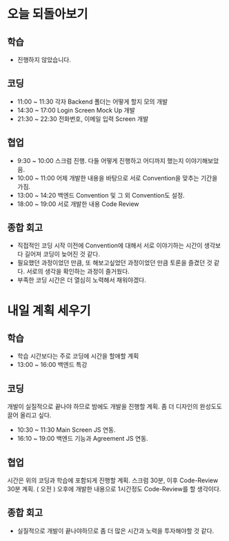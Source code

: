 # 오늘 되돌아보기
## 학습
* 진행하지 않았습니다.

## 코딩
* 11:00 ~ 11:30 각자 Backend 폴더는 어떻게 할지 모의 개발
* 14:30 ~ 17:00 Login Screen Mock Up 개발
* 21:30 ~ 22:30 전화번호, 이메일 입력 Screen 개발

## 협업
* 9:30 ~ 10:00 스크럼 진행. 다들 어떻게 진행하고 어디까지 했는지 이야기해보았음.
* 10:00 ~ 11:00 어제 개발한 내용을 바탕으로 서로 Convention을 맞추는 기간을 가짐.
* 13:00 ~ 14:20 백엔드 Convention 및 그 외 Convention도 설정.
* 18:00 ~ 19:00 서로 개발한 내용 Code Review

## 종합 회고
* 직접적인 코딩 시작 이전에 Convention에 대해서 서로 이야기하는 시간이 생각보다 길어져 코딩이 늦어진 것 같다.
* 필요했던 과정이었던 만큼, 또 해보고싶었던 과정이었던 만큼 토론을 즐겼던 것 같다. 서로의 생각을 확인하는 과정이 즐거웠다.
* 부족한 코딩 시간은 더 열심히 노력해서 채워야겠다.
 

# 내일 계획 세우기
## 학습
* 학습 시간보다는 주로 코딩에 시간을 할애할 계획
* 13:00 ~ 16:00 백엔드 특강

## 코딩
개발이 실질적으로 끝나야 하므로 밤에도 개발을 진행할 계획.
좀 더 디자인의 완성도도 끌어 올리고 싶다.
* 10:30 ~ 11:30 Main Screen JS 연동.
* 16:10 ~ 19:00 백엔드 기능과 Agreement JS 연동.

## 협업
시간은 위의 코딩과 학습에 포함되게 진행할 계획.
스크럼 30분, 이후 Code-Review 30분 계획. ( 오전 )
오후에 개발한 내용으로 1시간정도 Code-Review를 할 생각이다.

## 종합 회고
* 실질적으로 개발이 끝나야하므로 좀 더 많은 시간과 노력을 투자해야할 것 같다.

